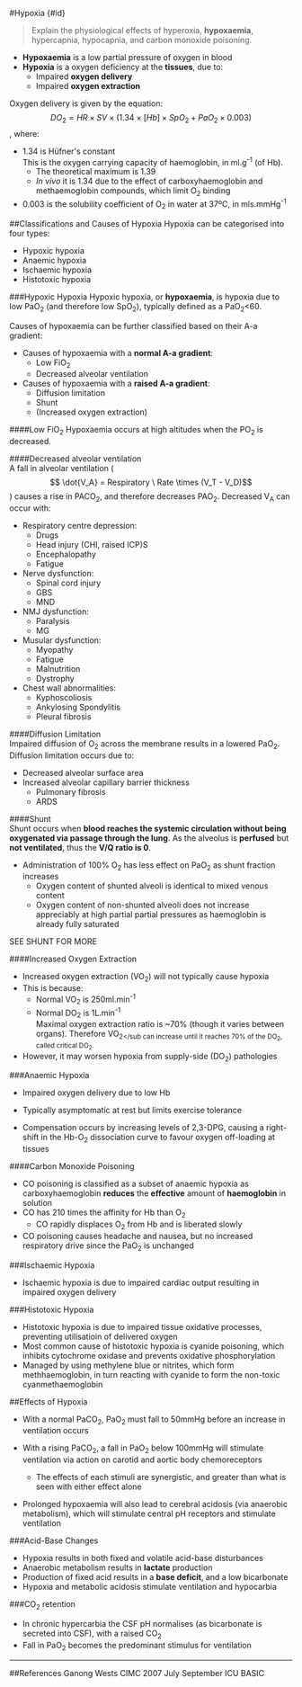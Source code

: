 #Hypoxia {#id}
> Explain the physiological effects of hyperoxia, **hypoxaemia**, hypercapnia, hypocapnia, and carbon monoxide poisoning.

* **Hypoxaemia** is a low partial pressure of oxygen in blood
* **Hypoxia** is a oxygen deficiency at the **tissues**, due to:
  * Impaired **oxygen delivery**
  * Impaired **oxygen extraction**
 
 
Oxygen delivery is given by the equation:  
$$ DO_2 = HR \times SV \times (1.34 \times[Hb] \times SpO_2 + PaO_2 \times 0.003)$$, where:
* 1.34 is Hüfner's constant  
  This is the oxygen carrying capacity of haemoglobin, in ml.g<sup>-1</sup> (of Hb).
    * The theoretical maximum is 1.39
    * *In vivo* it is 1.34 due to the effect of carboxyhaemoglobin and methaemoglobin compounds, which limit O<sub>2</sub> binding
* 0.003 is the solubility coefficient of O<sub>2</sub> in water at 37ºC, in mls.mmHg<sup>-1</sup>

##Classifications and Causes of Hypoxia
Hypoxia can be categorised into four types:
* Hypoxic hypoxia  
* Anaemic hypoxia
* Ischaemic hypoxia
* Histotoxic hypoxia

###Hypoxic Hypoxia
Hypoxic hypoxia, or **hypoxaemia**, is hypoxia due to low PaO<sub>2</sub> (and therefore low SpO<sub>2</sub>), typically defined as a PaO<sub>2</sub><60.

Causes of hypoxaemia can be further classified based on their A-a gradient:
* Causes of hypoxaemia with a **normal A-a gradient**:
  * Low FiO<sub>2</sub>
  * Decreased alveolar ventilation
* Causes of hypoxaemia with a **raised A-a gradient**:
  * Diffusion limitation
  * Shunt
  * (Increased oxygen extraction)



####Low FiO<sub>2</sub>
Hypoxaemia occurs at high altitudes when the PO<sub>2</sub> is decreased.


####Decreased alveolar ventilation  
A fall in alveolar ventilation ($$ \dot{V_A} = Respiratory \ Rate \times (V_T - V_D)$$ ) causes a rise in PACO<sub>2</sub>, and therefore decreases PAO<sub>2</sub>. Decreased V<sub>A</sub> can occur with:  
* Respiratory centre depression:
    * Drugs
    * Head injury (CHI, raised ICP)S
    * Encephalopathy
    * Fatigue
* Nerve dysfunction:
    * Spinal cord injury
    * GBS
    * MND
* NMJ dysfunction:
    * Paralysis
    * MG
* Musular dysfunction:
    * Myopathy
    * Fatigue
    * Malnutrition
    * Dystrophy
* Chest wall abnormalities:
    * Kyphoscoliosis
    * Ankylosing Spondylitis
    * Pleural fibrosis

####Diffusion Limitation  
Impaired diffusion of O<sub>2</sub> across the membrane results in a lowered PaO<sub>2</sub>. Diffusion limitation occurs due to:
* Decreased alveolar surface area
* Increased alveolar capillary barrier thickness
  * Pulmonary fibrosis
  * ARDS

####Shunt  
Shunt occurs when **blood reaches the systemic circulation without being oxygenated via passage through the lung**. As the alveolus is **perfused** but **not ventilated**, thus the **V/Q ratio is 0**.
* Administration of 100% O<sub>2</sub> has less effect on PaO<sub>2</sub> as shunt fraction increases
  * Oxygen content of shunted alveoli is identical to mixed venous content
  * Oxygen content of non-shunted alveoli does not increase appreciably at high partial partial pressures as haemoglobin is already fully saturated

SEE SHUNT FOR MORE

####Increased Oxygen Extraction
* Increased oxygen extraction (VO<sub>2</sub>) will not typically cause hypoxia
* This is because:
  * Normal VO<sub>2</sub> is 250ml.min<sup>-1</sup>
  * Normal DO<sub>2</sub> is 1L.min<sup>-1</sup>  
  Maximal oxygen extraction ratio is ~70% (though it varies between organs). Therefore VO<sub>2</sub can increase until it reaches 70% of the DO<sub>2</sub>, called critical DO<sub>2</sub>.
 * However, it may worsen hypoxia from supply-side (DO<sub>2</sub>) pathologies

###Anaemic Hypoxia
* Impaired oxygen delivery due to low Hb
* Typically asymptomatic at rest but limits exercise tolerance

* Compensation occurs by increasing levels of 2,3-DPG, causing a right-shift in the Hb-O<sub>2</sub> dissociation curve to favour oxygen off-loading at tissues

####Carbon Monoxide Poisoning
* CO poisoning is classified as a subset of anaemic hypoxia as carboxyhaemoglobin **reduces** the **effective** amount of **haemoglobin** in solution
* CO has 210 times the affinity for Hb than O<sub>2</sub>
  * CO rapidly displaces O<sub>2</sub> from Hb and is liberated slowly
* CO poisoning causes headache and nausea, but no increased respiratory drive since the PaO<sub>2</sub> is unchanged

###Ischaemic Hypoxia
* Ischaemic hypoxia is due to impaired cardiac output resulting in impaired oxygen delivery

###Histotoxic Hypoxia
* Histotoxic hypoxia is due to impaired tissue oxidative processes, preventing utilisatioin of delivered oxygen
* Most common cause of histotoxic hypoxia is cyanide poisoning, which inhibits cytochrome oxidase and prevents oxidative phosphorylation
* Managed by using methylene blue or nitrites, which form methhaemoglobin, in turn reacting with cyanide to form the non-toxic cyanmethaemoglobin

##Effects of Hypoxia
* With a normal PaCO<sub>2</sub>, PaO<sub>2</sub> must fall to 50mmHg before an increase in ventilation occurs
* With a rising PaCO<sub>2</sub>, a fall in PaO<sub>2</sub> below 100mmHg will stimulate ventilation via action on carotid and aortic body chemoreceptors
  * The effects of each stimuli are synergistic, and greater than what is seen with either effect alone


* Prolonged hypoxaemia will also lead to cerebral acidosis (via anaerobic metabolism), which will stimulate central pH receptors and stimulate ventilation

###Acid-Base Changes
* Hypoxia results in both fixed and volatile acid-base disturbances
* Anaerobic metabolism results in **lactate** production
* Production of fixed acid results in a **base deficit**, and a low bicarbonate
* Hypoxia and metabolic acidosis stimulate ventilation and hypocarbia

###CO<sub>2</sub> retention
* In chronic hypercarbia the CSF pH normalises (as bicarbonate is secreted into CSF), with a raised CO<sub>2</sub>
* Fall in PaO<sub>2</sub> becomes the predominant stimulus for ventilation

---
##References
Ganong
Wests
CIMC 2007 July September
ICU BASIC